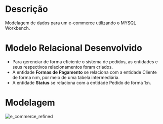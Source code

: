 # Descrição

Modelagem de dados para um e-commerce utilizando o MYSQL Workbench.

# Modelo Relacional Desenvolvido
- Para gerenciar de forma eficiente o sistema de pedidos, as entidades e seus respectivos relacionamentos foram criados. 
- A entidade **Formas de Pagamento** se relaciona com a entidade Cliente de forma n:m, por meio de uma tabela intermediária. <br>
- A entidade **Status** se relaciona com a entidade Pedido de forma 1:n.

# Modelagem

![e_commerce_refined](https://github.com/user-attachments/assets/17e69e09-ec22-4c85-a561-4e4237bcf301)
